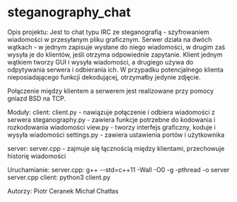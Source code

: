 # steganography_chat

Opis projektu:
Jest to chat typu IRC ze steganografią - szyfrowaniem wiadomości w przesyłanym pliku graficznym.
Serwer działa na dwóch wątkach - w jednym zapisuje wysłane do niego wiadomości, w drugim zaś wysyła je do klientów, jeśli otrzyma odpowiednie zapytanie. Klient jednym wątkiem tworzy GUI i wysyła wiadomości, a drugiego używa do odpytywania serwera i odbierania ich. W przypadku potencjalnego klienta nieposiadającego funkcji dekodującej, otrzymałby jedynie zdjęcie.

Połączenie między klientem a serwerem jest realizowane przy pomocy gniazd BSD na TCP.

Moduły:
  client:
      client.py - nawiązuje połączenie i odbiera wiadomości z serwera
      steganography.py - zawiera funkcje potrzebne do kodowania i rozkodowania wiadomości
      view.py - tworzy interfejs graficzny, koduje i wysyła wiadomości
      settings.py - zawiera ustawienia portów i użytkownika

  server:
      server.cpp - zajmuje się łącznością między klientami, przechowuje historię wiadomości


Uruchamianie:
server.cpp: g++ --std=c++11 -Wall -O0 -g -pthread -o server server.cpp
client: python3 client.py

Autorzy:
Piotr Ceranek
Michał Chatłas
